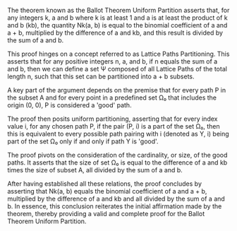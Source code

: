 The theorem known as the Ballot Theorem Uniform Partition asserts that, for any integers k, a and b where k is at least 1 and a is at least the product of k and b (kb), the quantity Nk(a, b) is equal to the binomial coefficient of a and a + b, multiplied by the difference of a and kb, and this result is divided by the sum of a and b.

This proof hinges on a concept referred to as Lattice Paths Partitioning. This asserts that for any positive integers n, a, and b, if n equals the sum of a and b, then we can define a set Ψ composed of all Lattice Paths of the total length n, such that this set can be partitioned into a + b subsets.

A key part of the argument depends on the premise that for every path P in the subset A and for every point in a predefined set Ω₀ that includes the origin (0, 0), P is considered a 'good' path. 

The proof then posits uniform partitioning, asserting that for every index value i, for any chosen path P, if the pair (P, i) is a part of the set Ω₀, then this is equivalent to every possible path pairing with i (denoted as Y, i) being part of the set Ω₀ only if and only if path Y is 'good'. 

The proof pivots on the consideration of the cardinality, or size, of the good paths. It asserts that the size of set Ω₀ is equal to the difference of a and kb times the size of subset A, all divided by the sum of a and b.

After having established all these relations, the proof concludes by asserting that Nk(a, b) equals the binomial coefficient of a and a + b, multiplied by the difference of a and kb and all divided by the sum of a and b. In essence, this conclusion reiterates the initial affirmation made by the theorem, thereby providing a valid and complete proof for the Ballot Theorem Uniform Partition.